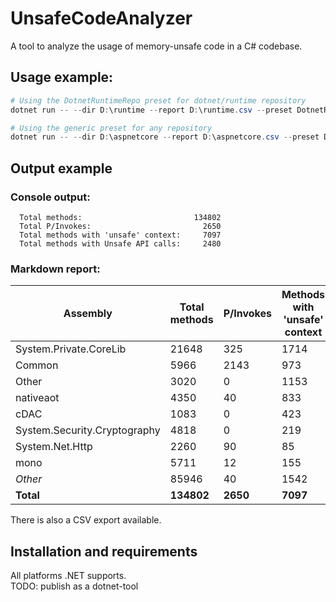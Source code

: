 # UnsafeCodeAnalyzer

A tool to analyze the usage of memory-unsafe code in a C# codebase.

## Usage example:
```ps1
# Using the DotnetRuntimeRepo preset for dotnet/runtime repository
dotnet run -- --dir D:\runtime --report D:\runtime.csv --preset DotnetRuntimeRepo

# Using the generic preset for any repository
dotnet run -- --dir D:\aspnetcore --report D:\aspnetcore.csv --preset DotnetRuntimeRepo
```

## Output example

### Console output:
```
  Total methods:                         134802
  Total P/Invokes:                         2650
  Total methods with 'unsafe' context:     7097
  Total methods with Unsafe API calls:     2480
```

### Markdown report:

| Assembly | Total<br/>methods | P/Invokes | Methods with<br/>'unsafe' context | Methods with<br/>Unsafe API calls |
| ---------| ------------------| ----------| ----------------------------------| ----------------------------------|
| System.Private.CoreLib | 21648 | 325 | 1714 | 1361 |
| Common | 5966 | 2143 | 973 | 172 |
| Other | 3020 | 0 | 1153 | 0 |
| nativeaot | 4350 | 40 | 833 | 111 |
| cDAC | 1083 | 0 | 423 | 1 |
| System.Security.Cryptography | 4818 | 0 | 219 | 73 |
| System.Net.Http | 2260 | 90 | 85 | 17 |
| mono | 5711 | 12 | 155 | 18 |
| *Other* | 85946 | 40 | 1542 | 727 |
| **Total** | **134802** | **2650** | **7097** | **2480** |

There is also a CSV export available.

## Installation and requirements

All platforms .NET supports.<br/>
TODO: publish as a dotnet-tool